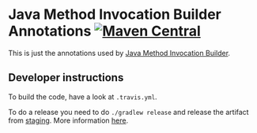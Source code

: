 # Java Method Invocation Builder Annotations [![Maven Central](https://maven-badges.herokuapp.com/maven-central/se.bjurr.jmib/java-method-invocation-builder-annotations/badge.svg)](https://maven-badges.herokuapp.com/maven-central/se.bjurr.jmib/java-method-invocation-builder-annotations)

This is just the annotations used by [Java Method Invocation Builder](https://github.com/tomasbjerre/java-method-invocation-builder).

## Developer instructions

To build the code, have a look at `.travis.yml`.

To do a release you need to do `./gradlew release` and release the artifact from [staging](https://oss.sonatype.org/#stagingRepositories). More information [here](http://central.sonatype.org/pages/releasing-the-deployment.html).
